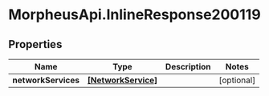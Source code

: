 # MorpheusApi.InlineResponse200119

## Properties

Name | Type | Description | Notes
------------ | ------------- | ------------- | -------------
**networkServices** | [**[NetworkService]**](NetworkService.md) |  | [optional] 


